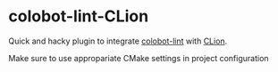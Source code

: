 # colobot-lint-CLion
Quick and hacky plugin to integrate [colobot-lint](https://github.com/colobot/colobot-lint) with [CLion](https://www.jetbrains.com/clion/).

Make sure to use appropariate CMake settings in project configuration
